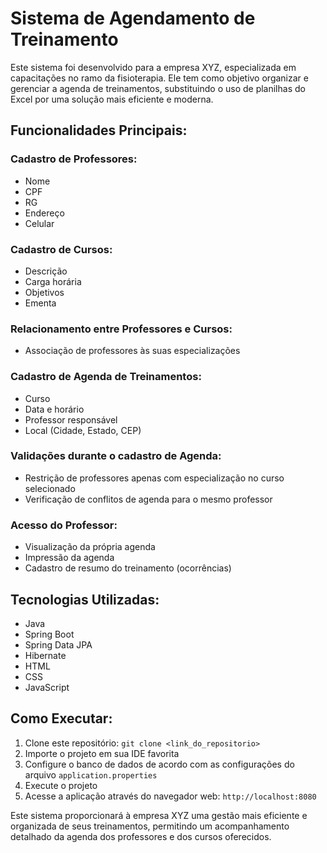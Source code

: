 # Sistema de Agendamento de Treinamento

Este sistema foi desenvolvido para a empresa XYZ, especializada em capacitações no ramo da fisioterapia. Ele tem como objetivo organizar e gerenciar a agenda de treinamentos, substituindo o uso de planilhas do Excel por uma solução mais eficiente e moderna.

## Funcionalidades Principais:

### Cadastro de Professores:

- Nome
- CPF
- RG
- Endereço
- Celular

### Cadastro de Cursos:

- Descrição
- Carga horária
- Objetivos
- Ementa

### Relacionamento entre Professores e Cursos:

- Associação de professores às suas especializações

### Cadastro de Agenda de Treinamentos:

- Curso
- Data e horário
- Professor responsável
- Local (Cidade, Estado, CEP)

### Validações durante o cadastro de Agenda:

- Restrição de professores apenas com especialização no curso selecionado
- Verificação de conflitos de agenda para o mesmo professor

### Acesso do Professor:

- Visualização da própria agenda
- Impressão da agenda
- Cadastro de resumo do treinamento (ocorrências)

## Tecnologias Utilizadas:

- Java
- Spring Boot
- Spring Data JPA
- Hibernate
- HTML
- CSS
- JavaScript

## Como Executar:

1. Clone este repositório: `git clone <link_do_repositorio>`
2. Importe o projeto em sua IDE favorita
3. Configure o banco de dados de acordo com as configurações do arquivo `application.properties`
4. Execute o projeto
5. Acesse a aplicação através do navegador web: `http://localhost:8080`

Este sistema proporcionará à empresa XYZ uma gestão mais eficiente e organizada de seus treinamentos, permitindo um acompanhamento detalhado da agenda dos professores e dos cursos oferecidos.
